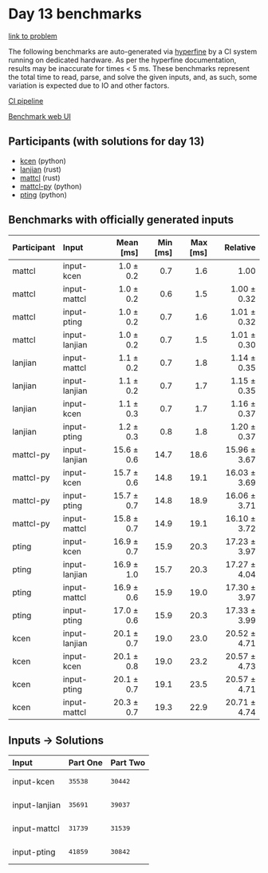 # Day 13 benchmarks

[link to problem](https://adventofcode.com/2023/day/13)

The following benchmarks are auto-generated via
[hyperfine](https://github.com/sharkdp/hyperfine) by a CI system running on
dedicated hardware. As per the hyperfine documentation, results may be
inaccurate for times < 5 ms. These benchmarks represent the total time to read,
parse, and solve the given inputs, and, as such, some variation is expected due
to IO and other factors.

[CI pipeline](http://ci.papercode.net:8080/teams/main/pipelines/aoc2023)

[Benchmark web UI](https://aoc.ancalagon.black)


## Participants (with solutions for day 13)

- [kcen](https://github.com/kcen/aoc2023) (python)
- [lanjian](https://github.com/lanjian/aoc-2023) (rust)
- [mattcl](https://github.com/mattcl/aoc2023) (rust)
- [mattcl-py](https://github.com/mattcl/aoc2023-py) (python)
- [pting](https://github.com/pting/aoc2023) (python)


## Benchmarks with officially generated inputs

| Participant | Input | Mean [ms] | Min [ms] | Max [ms] | Relative |
|:---|:---|---:|---:|---:|---:|
| mattcl | input-kcen | 1.0 ± 0.2 | 0.7 | 1.6 | 1.00 |
| mattcl | input-mattcl | 1.0 ± 0.2 | 0.6 | 1.5 | 1.00 ± 0.32 |
| mattcl | input-pting | 1.0 ± 0.2 | 0.7 | 1.6 | 1.01 ± 0.32 |
| mattcl | input-lanjian | 1.0 ± 0.2 | 0.7 | 1.5 | 1.01 ± 0.30 |
| lanjian | input-mattcl | 1.1 ± 0.2 | 0.7 | 1.8 | 1.14 ± 0.35 |
| lanjian | input-lanjian | 1.1 ± 0.2 | 0.7 | 1.7 | 1.15 ± 0.35 |
| lanjian | input-kcen | 1.1 ± 0.3 | 0.7 | 1.7 | 1.16 ± 0.37 |
| lanjian | input-pting | 1.2 ± 0.3 | 0.8 | 1.8 | 1.20 ± 0.37 |
| mattcl-py | input-lanjian | 15.6 ± 0.6 | 14.7 | 18.6 | 15.96 ± 3.67 |
| mattcl-py | input-kcen | 15.7 ± 0.6 | 14.8 | 19.1 | 16.03 ± 3.69 |
| mattcl-py | input-pting | 15.7 ± 0.7 | 14.8 | 18.9 | 16.06 ± 3.71 |
| mattcl-py | input-mattcl | 15.8 ± 0.7 | 14.9 | 19.1 | 16.10 ± 3.72 |
| pting | input-kcen | 16.9 ± 0.7 | 15.9 | 20.3 | 17.23 ± 3.97 |
| pting | input-lanjian | 16.9 ± 1.0 | 15.7 | 20.3 | 17.27 ± 4.04 |
| pting | input-mattcl | 16.9 ± 0.6 | 15.9 | 19.0 | 17.30 ± 3.97 |
| pting | input-pting | 17.0 ± 0.6 | 15.9 | 20.3 | 17.33 ± 3.99 |
| kcen | input-lanjian | 20.1 ± 0.7 | 19.0 | 23.0 | 20.52 ± 4.71 |
| kcen | input-kcen | 20.1 ± 0.8 | 19.0 | 23.2 | 20.57 ± 4.73 |
| kcen | input-pting | 20.1 ± 0.7 | 19.1 | 23.5 | 20.57 ± 4.71 |
| kcen | input-mattcl | 20.3 ± 0.7 | 19.3 | 22.9 | 20.71 ± 4.74 |


## Inputs -> Solutions

| Input | Part One | Part Two |
|:---|:---|:---|
|input-kcen|<pre>35538</pre>|<pre>30442</pre>|
|input-lanjian|<pre>35691</pre>|<pre>39037</pre>|
|input-mattcl|<pre>31739</pre>|<pre>31539</pre>|
|input-pting|<pre>41859</pre>|<pre>30842</pre>|